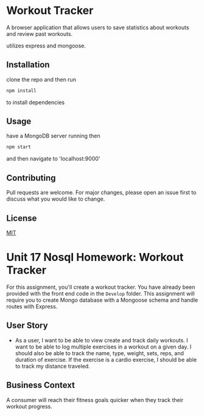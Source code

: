# Workout Tracker

A browser application that allows users to save statistics about workouts and review past workouts.

utilizes express and mongoose.

## Installation

clone the repo and then run 
```bash
npm install
```
to install dependencies 

## Usage

have a MongoDB server running then

```node.js
npm start
```
and then navigate to 'localhost:9000'

## Contributing

Pull requests are welcome. For major changes, please open an issue first to discuss what you would like to change.

## License

[MIT](https://choosealicense.com/licenses/mit/)

# Unit 17 Nosql Homework: Workout Tracker

For this assignment, you'll create a workout tracker. You have already been provided with the front end code in the `Develop` folder. This assignment will require you to create Mongo database with a Mongoose schema and handle routes with Express.

## User Story

* As a user, I want to be able to view create and track daily workouts. I want to be able to log multiple exercises in a workout on a given day. I should also be able to track the name, type, weight, sets, reps, and duration of exercise. If the exercise is a cardio exercise, I should be able to track my distance traveled.

## Business Context

A consumer will reach their fitness goals quicker when they track their workout progress.

